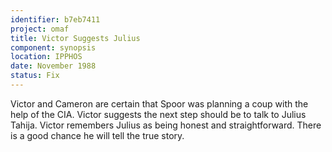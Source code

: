 ```yaml
---
identifier: b7eb7411
project: omaf
title: Victor Suggests Julius
component: synopsis
location: IPPHOS
date: November 1988
status: Fix
---
```


Victor and Cameron are certain that Spoor was planning a coup with the
help of the CIA. Victor suggests the next step should be to talk to
Julius Tahija. Victor remembers Julius as being honest and
straightforward. There is a good chance he will tell the true story.